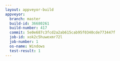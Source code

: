 ```yaml
---
layout: appveyor-build
appveyor:
  branch: master
  build-id: 36680261
  build-number: 417
  commit: 5e0e687c3fcd2a2ab615cab95f0340cde773447f
  job-id: xok2c5huwexmr72l
  job-number: 1
  os-name: Windows
  test-result: 1
---
```

